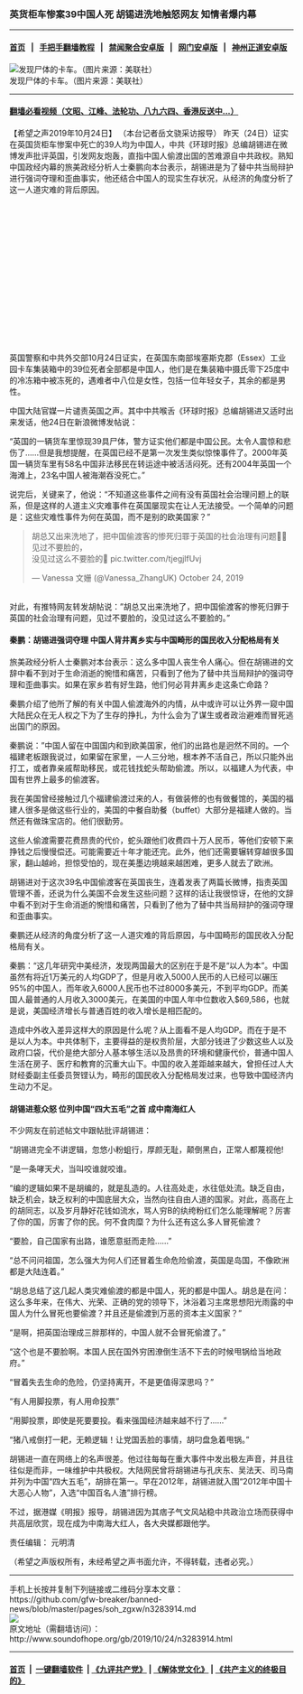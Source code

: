 ### 英货柜车惨案39中国人死  胡锡进洗地触怒网友 知情者爆内幕
------------------------

#### [首页](https://github.com/gfw-breaker/banned-news/blob/master/README.md) &nbsp;&nbsp;|&nbsp;&nbsp; [手把手翻墙教程](https://github.com/gfw-breaker/guides/wiki) &nbsp;&nbsp;|&nbsp;&nbsp; [禁闻聚合安卓版](https://github.com/gfw-breaker/bn-android) &nbsp;&nbsp;|&nbsp;&nbsp; [网门安卓版](https://github.com/oGate2/oGate) &nbsp;&nbsp;|&nbsp;&nbsp; [神州正道安卓版](https://github.com/SzzdOgate/update) 



<div class="zhidingtu">
 <div class="ar-wrap-3x2">
  <img alt="发现尸体的卡车。（图片来源：美联社）" class="ar-wrap-inside-fill" src="http://img.soundofhope.org/2019/10/1571958799481-600x380.jpg"/>
 </div>
 <div class="caption">
  发现尸体的卡车。（图片来源：美联社）
 </div>
</div>
<hr/>


#### [翻墙必看视频（文昭、江峰、法轮功、八九六四、香港反送中...）](https://github.com/gfw-breaker/banned-news/blob/master/pages/links.md)

<div class="content">
 <p>
  <span class="content-info-date">
   【希望之声2019年10月24日】
  </span>
  <span class="content-info-type">
   （本台记者岳文骁采访报导）
  </span>
  昨天（24日）证实在英国货柜车惨案中死亡的39人均为中国人，中共《环球时报》总编胡锡进在微博发声批评英国，引发网友炮轰，直指中国人偷渡出国的苦难源自中共政权。熟知中国政经内幕的旅美政经分析人士秦鹏向本台表示，胡锡进是为了替中共当局辩护进行强词夺理和歪曲事实，他还结合中国人的现实生存状况，从经济的角度分析了这一人道灾难的背后原因。
 </p>
 <div class="widget ad-300x250 ad-ecf">
  <!-- ZW30 Post Embed 300x250 1 -->
  <ins class="adsbygoogle" data-ad-client="ca-pub-1519518652909441" data-ad-slot="9768754376" style="display:inline-block;width:300px;height:250px">
  </ins>
 </div>
 <p>
  英国警察和中共外交部10月24日证实，在英国东南部埃塞斯克郡（Essex）工业园卡车集装箱中的39位死者全部都是中国人，他们是在集装箱中摄氏零下25度中的冷冻箱中被冻死的，遇难者中八位是女性，包括一位年轻女子，其余的都是男性。
 </p>
 <p>
  中国大陆官媒一片谴责英国之声。其中中共喉舌《环球时报》总编胡锡进又适时出来发话，他24日在新浪微博发帖说：
 </p>
 <p>
  “英国的一辆货车里惊现39具尸体，警方证实他们都是中国公民。太令人震惊和悲伤了……但是我想提醒，在英国已经不是第一次发生类似惊悚事件了。2000年英国一辆货车里有58名中国非法移民在转运途中被活活闷死。还有2004年英国一个海滩上，23名中国人被海潮吞没死亡。”
 </p>
 <p>
  说完后，关键来了，他说：“不知道这些事件之间有没有英国社会治理问题上的联系，但是这样的人道主义灾难事件在英国屡现实在让人无法接受。一个简单的问题是：这些灾难性事件为何在英国，而不是别的欧美国家？”
 </p>
 <blockquote class="twitter-tweet">
  <p dir="ltr" lang="zh">
   胡总又出来洗地了，把中国偷渡客的惨死归罪于英国的社会治理有问题🤦‍♀️
   <br/>
   见过不要脸的，
   <br/>
   没见过这么不要脸的🙈
   <span href="https://t.co/tjegjlfUvj">
    pic.twitter.com/tjegjlfUvj
   </span>
  </p>
  <p>
   — Vanessa 文姗 (@Vanessa_ZhangUK)
   <span href="https://twitter.com/Vanessa_ZhangUK/status/1187349144920363009?ref_src=twsrc%5Etfw">
    October 24, 2019
   </span>
  </p>
 </blockquote>
 <p>
  <br/>
  对此，有推特网友转发胡帖说：”胡总又出来洗地了，把中国偷渡客的惨死归罪于英国的社会治理有问题，见过不要脸的，没见过这么不要脸的。”
 </p>
 <h4>
  秦鹏：胡锡进强词夺理 中国人背井离乡实与中国畸形的国民收入分配格局有关
 </h4>
 <p>
  旅美政经分析人士秦鹏对本台表示：这么多中国人丧生令人痛心。但在胡锡进的文辞中看不到对于生命消逝的惋惜和痛苦，只看到了他为了替中共当局辩护的强词夺理和歪曲事实。如果在家乡若有好生路，他们何必背井离乡走这条亡命路？
 </p>
 <p>
  秦鹏介绍了他所了解的有关中国人偷渡海外的内情，从中或许可以让外界一窥中国大陆民众在无人权之下为了生存的挣扎，为什么会为了谋生或者政治避难而冒死逃出国门的原因。
 </p>
 <div>
 </div>
 <p>
  秦鹏说：”中国人留在中国国内和到欧美国家，他们的出路也是迥然不同的。一个福建老板跟我说过，如果留在家里，一人三分地，根本养不活自己，所以只能外出打工，或者靠亲戚帮助移民，或花钱找蛇头帮助偷渡。所以，以福建人为代表，中国有世界上最多的偷渡客。
 </p>
 <p>
  我在美国曾经接触过几个福建偷渡过来的人，有做装修的也有做餐馆的，美国的福建人很多是做这些行业的，美国的中餐自助餐（buffet）大部分是福建人做的。当然还有做珠宝店的。他们很勤劳。
 </p>
 <p>
  这些人偷渡需要花费昂贵的代价，蛇头跟他们收费四十万人民币，等他们安顿下来挣钱之后慢慢偿还。可能需要近十年才能还完。此外，他们还需要辗转穿越很多国家，翻山越岭，担惊受怕的，现在美墨边境越来越困难，更多人就去了欧洲。
 </p>
 <p>
  胡锡进对于这次39名中国偷渡客在英国丧生，连着发表了两篇长微博，指责英国管理不善，还说为什么美国不会发生这些问题？这样的话让我很惊讶，在他的文辞中看不到对于生命消逝的惋惜和痛苦，只看到了他为了替中共当局辩护的强词夺理和歪曲事实。
 </p>
 <p>
  秦鹏还从经济的角度分析了这一人道灾难的背后原因，与中国畸形的国民收入分配格局有关。
 </p>
 <p>
  秦鹏：“这几年研究中美经济，发现两国最大的区别在于是不是“以人为本”。中国虽然有将近1万美元的人均GDP了，但是月收入5000人民币的人已经可以碾压95%的中国人，而年收入6000人民币也不过8000多美元，不到平均GDP。而美国人最普通的人月收入3000美元，在美国的中国人年中位数收入$69,586，也就是说，美国经济增长与普通百姓的收入增长是相匹配的。
 </p>
 <p>
  造成中外收入差异这样大的原因是什么呢？从上面看不是人均GDP。而在于是不是以人为本。中共体制下，主要得益的是权贵阶层，大部分钱进了少数这些人以及政府口袋，代价是绝大部分人基本够生活以及昂贵的环境和健康代价，普通中国人生活在房子、医疗和教育的沉重大山下。中国的收入差距越来越大，曾担任过人大财经委副主任委员贺铿认为，畸形的国民收入分配格局发过来，也导致中国经济内生动力不足。
 </p>
 <h4>
  胡锡进惹众怒 位列中国“四大五毛”之首 成中南海红人
 </h4>
 <p>
  不少网友在前述帖文中跟帖批评胡锡进：
 </p>
 <p>
  “胡锡进完全不讲逻辑，忽悠小粉蛆行，厚颜无耻，颠倒黑白，正常人都蔑视他!
 </p>
 <p>
  “是一条哮天犬，当叫咬谁就咬谁。
 </p>
 <p>
  “编的逻辑如果不是胡编的，就是乱造的。人往高处走，水往低处流。缺乏自由，缺乏机会，缺乏权利的中国底层大众，当然向往自由人道的国家。对此，高高在上的胡同志，以及岁月静好花钱如流水，骂人穷B的纨绔粉红们怎么能理解呢？厉害了你的国，厉害了你的民。何不食肉糜？为什么还有这么多人冒死偷渡？
 </p>
 <p>
  “要脸，自己国家有出路，谁愿意挺而走险……”
 </p>
 <p>
  “总不问问祖国，怎么强大为何人们还冒着生命危险偷渡，英国是岛国，不像欧洲都是大陆连着。”
 </p>
 <p>
  “胡总总结了这几起人类灾难偷渡的都是中国人，死的都是中国人。胡总是在问：这么多年来，在伟大、光荣、正确的党的领导下，沐浴着习主席思想阳光雨露的中国人为什么冒死也要偷渡？并且还是偷渡到万恶的资本主义国家？”
 </p>
 <p>
  “是啊，把英国治理成三胖那样的，中国人就不会冒死偷渡了。”
 </p>
 <p>
  “这个也是不要脸啊。本国人民在国外穷困潦倒生活不下去的时候甩锅给当地政府。”
 </p>
 <p>
  “冒着失去生命的危险，仍坚持离开，不是更值得深思吗？”
 </p>
 <p>
  “有人用脚投票，有人用命投票”
 </p>
 <p>
  “用脚投票，即使是死要要投。看来强国经济越来越不行了……”
 </p>
 <p>
  “猪八戒倒打一耙，无赖逻辑！让党国丢脸的事情，胡叼盘急着甩锅。”
 </p>
 <p>
  胡锡进一直在网络上的名声很差。他过往每每在重大事件中发出极左声音，并且往往似是而非，一味维护中共极权。大陆网民曾将胡锡进与孔庆东、吴法天、司马南并列为中国“四大五毛”，胡排在第一。早在2012年，胡锡进就入围“2012年中国十大恶心人物”，入选“中国百名人渣”排行榜。
 </p>
 <p>
  不过，据港媒《明报》报导，胡锡进因为其痞子气文风站稳中共政治立场而获得中共高层欣赏，现在成为中南海大红人，各大央媒都跟他学。
 </p>
 <div class="content-info-btm">
  <p class="content-info-zerenbianji">
   <span class="content-info-title">
    责任编辑：
   </span>
   <span class="content-info-content">
    元明清
   </span>
  </p>
  <p class="content-info-refernote">
   （希望之声版权所有，未经希望之声书面允许，不得转载，违者必究。）
  </p>
 </div>
</div>

<hr/>
手机上长按并复制下列链接或二维码分享本文章：<br/>
https://github.com/gfw-breaker/banned-news/blob/master/pages/soh_zgxw/n3283914.md <br/>
<a href='https://github.com/gfw-breaker/banned-news/blob/master/pages/soh_zgxw/n3283914.md'><img src='https://github.com/gfw-breaker/banned-news/blob/master/pages/soh_zgxw/n3283914.md.png'/></a> <br/>
原文地址（需翻墙访问）：http://www.soundofhope.org/gb/2019/10/24/n3283914.html


------------------------
#### [首页](https://github.com/gfw-breaker/banned-news/blob/master/README.md) &nbsp;|&nbsp; [一键翻墙软件](https://github.com/gfw-breaker/nogfw/blob/master/README.md) &nbsp;| [《九评共产党》](https://github.com/gfw-breaker/9ping.md/blob/master/README.md#九评之一评共产党是什么) | [《解体党文化》](https://github.com/gfw-breaker/jtdwh.md/blob/master/README.md) | [《共产主义的终极目的》](https://github.com/gfw-breaker/gczydzjmd.md/blob/master/README.md)


<img src='http://gfw-breaker.win/banned-news/pages/soh_zgxw/n3283914.md' width='0px' height='0px'/>